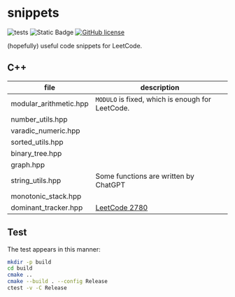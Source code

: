 # snippets
![tests](https://github.com/hesic73/snippets/actions/workflows/tests.yml/badge.svg)
![Static Badge](https://img.shields.io/badge/std-c%2B%2B20-blue)
[![GitHub license](https://img.shields.io/badge/license-MIT-blue.svg)](https://raw.githubusercontent.com/hesic73/snippets/master/LICENSE)

(hopefully) useful code snippets for LeetCode.

## C++

| file                   | description                                                  |
| ---------------------- | ------------------------------------------------------------ |
| modular_arithmetic.hpp | `MODULO` is fixed, which is enough for LeetCode.             |
| number_utils.hpp       |                                                              |
| varadic_numeric.hpp    |                                                              |
| sorted_utils.hpp       |                                                              |
| binary_tree.hpp        |                                                              |
| graph.hpp              |                                                              |
| string_utils.hpp       | Some functions are written by ChatGPT                        |
| monotonic_stack.hpp    |                                                              |
| dominant_tracker.hpp   | [LeetCode 2780](https://leetcode.com/problems/minimum-index-of-a-valid-split/description/) |

## Test

The test appears in this manner:

```bash
mkdir -p build
cd build
cmake ..
cmake --build . --config Release
ctest -v -C Release
```

